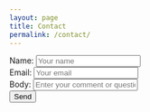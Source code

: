 ```yaml
---
layout: page
title: Contact
permalink: /contact/
---
```


<form action="https://formspree.io/patthropus@gmail.com" method="POST">
  <div class="form-item">Name: <input type="text" name="name" placeholder="Your name"></div>
  <div class="form-item">Email: <input type="email" name="_replyto" placeholder="Your email"></div>
  <div class="form-item">Body: <input type="textarea" name="body" placeholder="Enter your comment or question here"></div>
  <input type="submit" value="Send">
</form>
